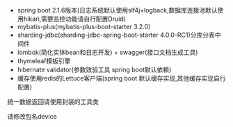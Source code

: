 + spring boot 2.1.6版本(日志系统默认使用slf4j+logback,数据库连接池默认使用hikari,需要监控功能请自行配置Druid) 
+ mybatis-plus(mybatis-plus-boot-starter 3.2.0) 
+ sharding-jdbc(sharding-jdbc-spring-boot-starter 4.0.0-RC1)分库分表中间件 
+ lombok(简化实体bean和日志开发) + swagger(接口文档生成工具) 
+ thymeleaf模板引擎
+ hibernate validator(参数效验工具 spring boot默认依赖) 
+ 缓存使用redis的Lettuce客户端(spring boot 默认缓存实现,其他缓存实现自行配置)

统一数据返回请使用封装的工具类

请修改包名device